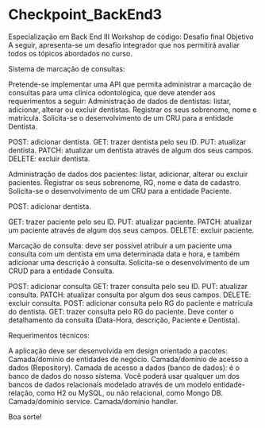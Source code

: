 # Checkpoint_BackEnd3

Especialização em Back End III
Workshop de código: Desafio final
Objetivo
A seguir, apresenta-se um desafio integrador que nos permitirá avaliar todos os tópicos abordados no curso. 

Sistema de marcação de consultas:

Pretende-se implementar uma API que permita administrar a marcação de consultas para uma clínica odontológica, que deve atender aos requerimentos a seguir: 
Administração de dados de dentistas: listar, adicionar, alterar ou excluir dentistas. Registrar os seus sobrenome, nome e matrícula. Solicita-se o desenvolvimento de um CRU para a entidade Dentista.  

POST: adicionar dentista. 
GET: trazer dentista pelo seu ID.
PUT: atualizar dentista.
PATCH: atualizar um dentista através de algum dos seus campos. 
DELETE: excluir dentista.

Administração de dados dos pacientes: listar, adicionar, alterar ou excluir pacientes. Registrar os seus sobrenome, RG, nome e data de cadastro. Solicita-se o desenvolvimento de um CRU para a entidade Paciente.  

POST: adicionar dentista.

GET: trazer paciente pelo seu ID.
PUT: atualizar paciente.
PATCH: atualizar um paciente através de algum dos seus campos. 
DELETE: excluir paciente.


Marcação de consulta: deve ser possível atribuir a um paciente uma consulta com um dentista em uma determinada data e hora, e também adicionar uma descrição à consulta. Solicita-se o desenvolvimento de um CRUD para a entidade Consulta.  

POST: adicionar consulta
GET: trazer consulta pelo seu ID.
PUT: atualizar consulta.
PATCH: atualizar consulta por algum dos seus campos.
DELETE: excluir consulta.
POST: adicionar consulta pelo RG do paciente e matrícula do dentista.
GET: trazer consulta pelo RG do paciente. Deve conter o detalhamento da consulta (Data-Hora, descrição, Paciente e Dentista). 

Requerimentos técnicos:

A aplicação deve ser desenvolvida em design orientado a pacotes:
Camada/domínio de entidades de negócio.
Camada/domínio de acesso a dados (Repository).
Camada de acesso a dados (banco de dados): é o banco de dados do nosso sistema. Você poderá usar qualquer um dos bancos de dados relacionais modelado através de um modelo entidade-relação, como H2 ou MySQL, ou não relacional, como Mongo DB.
Camada/domínio service.
Camada/domínio handler.

Boa sorte!
